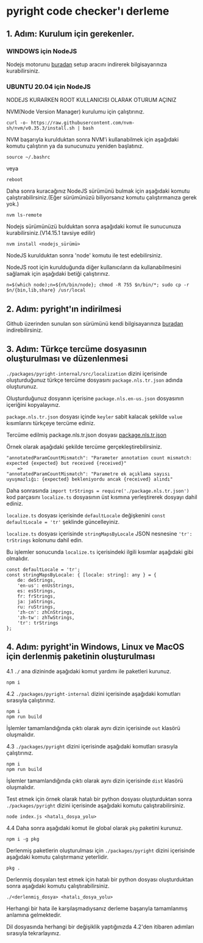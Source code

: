 # pyright code checker'ı derleme

## 1. Adım: Kurulum için gerekenler.

### WINDOWS için NodeJS

Nodejs motorunu [buradan](https://nodejs.org/en/) setup aracını indirerek bilgisayarınıza kurabilirsiniz.

### UBUNTU 20.04 için NodeJS 

NODEJS KURARKEN ROOT KULLANICISI OLARAK OTURUM AÇINIZ

NVM(Node Version Manager) kurulumu için çalıştırınız.

    curl -o- https://raw.githubusercontent.com/nvm-sh/nvm/v0.35.3/install.sh | bash

NVM başarıyla kurulduktan sonra NVM'i kullanabilmek için aşağıdaki komutu çalıştırın ya da sunucunuzu yeniden başlatınız.

    source ~/.bashrc
    
veya
    
    reboot
    
Daha sonra kuracağınız NodeJS sürümünü bulmak için aşağıdaki komutu çalıştırabilirsiniz.(Eğer sürümünüzü biliyorsanız komutu çalıştırmanıza gerek yok.)

    nvm ls-remote
    
Nodejs sürümünüzü bulduktan sonra aşağıdaki komut ile sunucunuza kurabilirsiniz.(V14.15.1 tavsiye edilir)

    nvm install <nodejs_sürümü>
    
NodeJS kurulduktan sonra 'node' komutu ile test edebilirsiniz.

NodeJS root için kurulduğunda diğer kullanıcıların da kullanabilmesini sağlamak için aşağıdaki betiği çalıştırınız.

    n=$(which node);n=${n%/bin/node}; chmod -R 755 $n/bin/*; sudo cp -r $n/{bin,lib,share} /usr/local

## 2. Adım: pyright'ın indirilmesi

Github üzerinden sunulan son sürümünü kendi bilgisayarınıza [buradan](https://github.com/microsoft/pyright/releases/latest) indirebilirsiniz.

## 3. Adım: Türkçe tercüme dosyasının oluşturulması ve düzenlenmesi

```./packages/pyright-internal/src/localization``` dizini içerisinde oluşturduğunuz türkçe tercüme dosyasını ```package.nls.tr.json``` adında oluşturunuz.

Oluşturduğunuz dosyanın içerisine ```package.nls.en-us.json``` dosyasının içeriğini kopyalayınız.

```package.nls.tr.json``` dosyası içinde ```keyler``` sabit kalacak şekilde ```value``` kısımlarını türkçeye tercüme ediniz.

Tercüme edilmiş package.nls.tr.json dosyası [package.nls.tr.json](https://github.com/ttbilgin/PyNar_Dokumantasyon/blob/main/pyright/package.nls.tr.json)

Örnek olarak aşağıdaki şekilde tercüme gerçekleştirebilirsiniz.

    "annotatedParamCountMismatch": "Parameter annotation count mismatch: expected {expected} but received {received}"
        =>
    "annotatedParamCountMismatch": "Parametre ek açıklama sayısı uyuşmazlığı: {expected} bekleniyordu ancak {received} alındı"

Daha sonrasında ```import trStrings = require('./package.nls.tr.json')``` kod parçasını ```localize.ts``` dosyasının üst kısmına yerleştirerek dosyayı dahil ediniz.

```localize.ts``` dosyası içerisinde ```defaultLocale``` değişkenini ```const defaultLocale = 'tr'``` şeklinde güncelleyiniz.

```localize.ts``` dosyası içerisinde ```stringMapsByLocale``` JSON nesnesine ```'tr': trStrings``` kolonunu dahil edin.

Bu işlemler sonucunda ```localize.ts``` içerisindeki ilgili kısımlar aşağıdaki gibi olmalıdır.

    const defaultLocale = 'tr';
    const stringMapsByLocale: { [locale: string]: any } = {
        de: deStrings,
        'en-us': enUsStrings,
        es: esStrings,
        fr: frStrings,
        ja: jaStrings,
        ru: ruStrings,
        'zh-cn': zhCnStrings,
        'zh-tw': zhTwStrings,
        'tr': trStrings
    };



## 4. Adım: pyright'in Windows, Linux ve MacOS için derlenmiş paketinin oluşturulması

4.1 ```./``` ana dizininde aşağıdaki komut yardımı ile paketleri kurunuz.

    npm i

4.2 ```./packages/pyright-internal``` dizini içerisinde aşağıdaki komutları sırasıyla çalıştırınız.

    npm i
    npm run build

İşlemler tamamlandığında çıktı olarak aynı dizin içerisinde ```out``` klasörü oluşmalıdır.

4.3 ```./packages/pyright``` dizini içerisinde aşağıdaki komutları sırasıyla çalıştırınız.

    npm i
    npm run build

İşlemler tamamlandığında çıktı olarak aynı dizin içerisinde ```dist``` klasörü oluşmalıdır.

Test etmek için örnek olarak hatalı bir python dosyası oluşturduktan sonra ```./packages/pyright``` dizini içerisinde aşağıdaki komutu çalıştırabilirsiniz.

    node index.js <hatalı_dosya_yolu>

4.4 Daha sonra aşağıdaki komut ile global olarak ```pkg``` paketini kurunuz.

    npm i -g pkg

Derlenmiş paketlerin oluşturulması için ```./packages/pyright``` dizini içerisinde aşağıdaki komutu çalıştırmanız yeterlidir.

    pkg .

Derlenmiş dosyaları test etmek için hatalı bir python dosyası oluşturduktan sonra aşağıdaki komutu çalıştırabilirsiniz.

    ./<derlenmiş_dosya> <hatalı_dosya_yolu>

Herhangi bir hata ile karşılaşmadıysanız derleme başarıyla tamamlanmış anlamına gelmektedir.

Dil dosyasında herhangi bir değişiklik yaptığınızda 4.2'den itibaren adımları sırasıyla tekrarlayınız.
